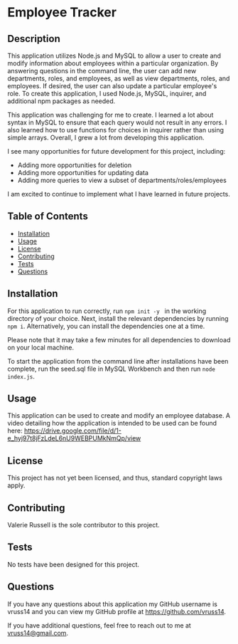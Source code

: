 # Employee Tracker

## Description

This application utilizes Node.js and MySQL to allow a user to create and modify information about employees within a particular organization. By answering questions in the command line, the user can add new departments, roles, and employees, as well as view departments, roles, and employees. If desired, the user can also update a particular employee's role. To create this application, I used Node.js, MySQL, inquirer, and additional npm packages as needed.

This application was challenging for me to create. I learned a lot about syntax in MySQL to ensure that each query would not result in any errors. I also learned how to use functions for choices in inquirer rather than using simple arrays. Overall, I grew a lot from developing this application.

I see many opportunities for future development for this project, including:

- Adding more opportunities for deletion
- Adding more opportunities for updating data
- Adding more queries to view a subset of departments/roles/employees

I am excited to continue to implement what I have learned in future projects.

## Table of Contents

- [Installation](#Installation)
- [Usage](#Usage)
- [License](#License)
- [Contributing](#Contributing)
- [Tests](#Tests)
- [Questions](#Questions)
            
## Installation

For this application to run correctly, run ```npm init -y ``` in the working directory of your choice. Next, install the relevant dependencies by running ```npm i```. Alternatively, you can install the dependencies one at a time.

Please note that it may take a few minutes for all dependencies to download on your local machine. 

To start the application from the command line after installations have been complete, run the seed.sql file in MySQL Workbench and then run ```node index.js```.
            
## Usage

This application can be used to create and modify an employee database. A video detailing how the application is intended to be used can be found here: https://drive.google.com/file/d/1-e_hyj97t8jFzLdeL6nU9WEBPUMkNmQp/view

## License

This project has not yet been licensed, and thus, standard copyright laws apply.
            
## Contributing

Valerie Russell is the sole contributor to this project.
            
## Tests

No tests have been designed for this project.
            
## Questions

If you have any questions about this application my GitHub username is
vruss14 and you can view my GitHub profile at https://github.com/vruss14.

If you have additional questions, feel free to reach out to me at vruss14@gmail.com.

